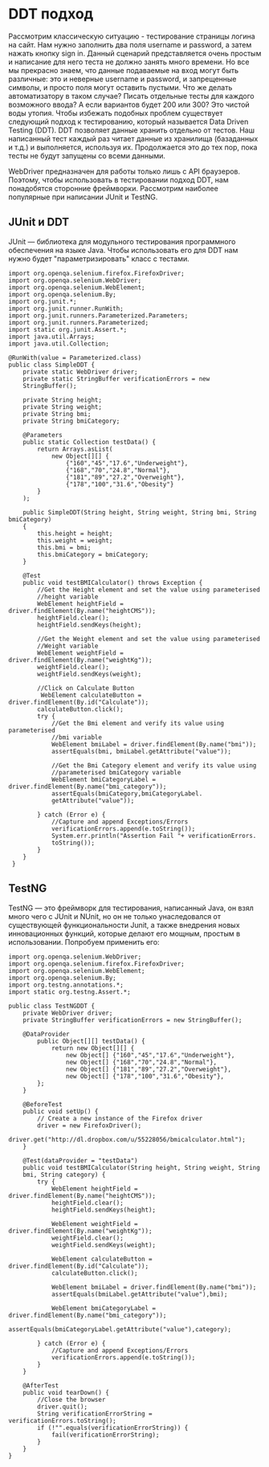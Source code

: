 # DDT подход

Рассмотрим классическую ситуацию - тестирование страницы логина на сайт. Нам нужно заполнить два поля username и password, а затем нажать кнопку sign in. Данный сценарий представляется очень простым и написание для него теста не должно занять много времени. Но все мы прекрасно знаем, что данные подаваемые на вход могут быть различные: это и неверные username и password, и запрещенные символы, и просто поля могут оставить пустыми. Что же делать автоматизатору в таком случае? Писать отдельные тесты для каждого возможного ввода? А если вариантов будет 200 или 300? Это чистой воды утопия. Чтобы избежать подобных проблем существует следующий подход к тестированию, который называется Data Driven Testing (DDT). DDT позволяет данные хранить отдельно от тестов. Наш написанный тест каждый раз читает данные из хранилища (базаданных и т.д.) и выполняется, используя их. Продолжается это до тех пор, пока тесты не будут запущены со всеми данными.

WebDriver предназначен для работы только лишь с API браузеров. Поэтому, чтобы использовать в тестировании подход DDT, нам понадобятся сторонние фреймворки. Рассмотрим наиболее популярные при написании JUnit и TestNG.

## JUnit и DDT

JUnit — библиотека для модульного тестирования программного обеспечения на языке Java.
Чтобы использовать его для DDT нам нужно будет "параметризировать" класс с тестами.

    import org.openqa.selenium.firefox.FirefoxDriver;
    import org.openqa.selenium.WebDriver;
    import org.openqa.selenium.WebElement;
    import org.openqa.selenium.By;
    import org.junit.*;
    import org.junit.runner.RunWith;
    import org.junit.runners.Parameterized.Parameters;
    import org.junit.runners.Parameterized;
    import static org.junit.Assert.*;
    import java.util.Arrays;
    import java.util.Collection;
    
    @RunWith(value = Parameterized.class)
    public class SimpleDDT {
        private static WebDriver driver;
        private static StringBuffer verificationErrors = new
        StringBuffer();
        
        private String height;
        private String weight;
        private String bmi;
        private String bmiCategory;
        
        @Parameters
        public static Collection testData() {
            return Arrays.asList(
                new Object[][] {
                    {"160","45","17.6","Underweight"},
                    {"168","70","24.8","Normal"},
                    {"181","89","27.2","Overweight"},
                    {"178","100","31.6","Obesity"}
            }
        );
        
        public SimpleDDT(String height, String weight, String bmi, String bmiCategory)
        {
            this.height = height;
            this.weight = weight;
            this.bmi = bmi;
            this.bmiCategory = bmiCategory;
        }
        
        @Test
        public void testBMICalculator() throws Exception {
            //Get the Height element and set the value using parameterised
            //height variable
            WebElement heightField = driver.findElement(By.name("heightCMS"));
            heightField.clear();
            heightField.sendKeys(height);
            
            //Get the Weight element and set the value using parameterised
            //Weight variable
            WebElement weightField = driver.findElement(By.name("weightKg"));
            weightField.clear();
            weightField.sendKeys(weight);
            
            //Click on Calculate Button
             WebElement calculateButton = driver.findElement(By.id("Calculate"));
            calculateButton.click();
            try {
                //Get the Bmi element and verify its value using parameterised
                //bmi variable
                WebElement bmiLabel = driver.findElement(By.name("bmi"));
                assertEquals(bmi, bmiLabel.getAttribute("value"));
                
                //Get the Bmi Category element and verify its value using
                //parameterised bmiCategory variable
                WebElement bmiCategoryLabel = driver.findElement(By.name("bmi_category"));
                assertEquals(bmiCategory,bmiCategoryLabel.
                getAttribute("value"));
                
            } catch (Error e) {
                //Capture and append Exceptions/Errors
                verificationErrors.append(e.toString());
                System.err.println("Assertion Fail "+ verificationErrors.
                toString());
            }
        }
     }

## TestNG


TestNG — это фреймворк для тестирования, написанный Java, он взял много чего с JUnit и NUnit, но он не только унаследовался от существующей функциональности Junit, а также внедрения новых инновационных функций, которые делают его мощным, простым в использовании.
Попробуем применить его:

    import org.openqa.selenium.WebDriver;
    import org.openqa.selenium.firefox.FirefoxDriver;
    import org.openqa.selenium.WebElement;
    import org.openqa.selenium.By;
    import org.testng.annotations.*;
    import static org.testng.Assert.*;
    
    public class TestNGDDT {
        private WebDriver driver;
        private StringBuffer verificationErrors = new StringBuffer();
        
        @DataProvider
            public Object[][] testData() {
                return new Object[][] {
                    new Object[] {"160","45","17.6","Underweight"},
                    new Object[] {"168","70","24.8","Normal"},
                    new Object[] {"181","89","27.2","Overweight"},
                    new Object[] {"178","100","31.6","Obesity"},
            };
        }
        
        @BeforeTest
        public void setUp() {
            // Create a new instance of the Firefox driver
            driver = new FirefoxDriver();
            driver.get("http://dl.dropbox.com/u/55228056/bmicalculator.html");
        }
        
        @Test(dataProvider = "testData")
        public void testBMICalculator(String height, String weight, String
        bmi, String category) {
            try {
                WebElement heightField = driver.findElement(By.name("heightCMS"));
                heightField.clear();
                heightField.sendKeys(height);
                
                WebElement weightField = driver.findElement(By.name("weightKg"));
                weightField.clear();
                weightField.sendKeys(weight);
                
                WebElement calculateButton = driver.findElement(By.id("Calculate"));
                calculateButton.click();
                
                WebElement bmiLabel = driver.findElement(By.name("bmi"));
                assertEquals(bmiLabel.getAttribute("value"),bmi);
                
                WebElement bmiCategoryLabel = driver.findElement(By.name("bmi_category"));
                assertEquals(bmiCategoryLabel.getAttribute("value"),category);
                
            } catch (Error e) {
                //Capture and append Exceptions/Errors
                verificationErrors.append(e.toString());
            }
        }
        
        @AfterTest
        public void tearDown() {
            //Close the browser
            driver.quit();
            String verificationErrorString = verificationErrors.toString();
            if (!"".equals(verificationErrorString)) {
                fail(verificationErrorString);
            }
        }
    }

